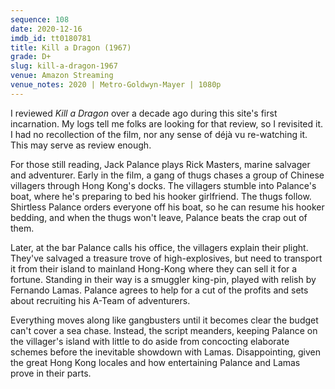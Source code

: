 ```yaml
---
sequence: 108
date: 2020-12-16
imdb_id: tt0180781
title: Kill a Dragon (1967)
grade: D+
slug: kill-a-dragon-1967
venue: Amazon Streaming
venue_notes: 2020 | Metro-Goldwyn-Mayer | 1080p
---
```


I reviewed _Kill a Dragon_ over a decade ago during this site's first incarnation. My logs tell me folks are looking for that review, so I revisited it. I had no recollection of the film, nor any sense of déjà vu re-watching it. This may serve as review enough.

<!-- end -->

For those still reading, Jack Palance plays Rick Masters, marine salvager and adventurer. Early in the film, a gang of thugs chases a group of Chinese villagers through Hong Kong's docks. The villagers stumble into Palance's boat, where he's preparing to bed his hooker girlfriend. The thugs follow. Shirtless Palance orders everyone off his boat, so he can resume his hooker bedding, and when the thugs won't leave, Palance beats the crap out of them.

Later, at the bar Palance calls his office, the villagers explain their plight. They've salvaged a treasure trove of high-explosives, but need to transport it from their island to mainland Hong-Kong where they can sell it for a fortune. Standing in their way is a smuggler king-pin, played with relish by Fernando Lamas. Palance agrees to help for a cut of the profits and sets about recruiting his A-Team of adventurers.

Everything moves along like gangbusters until it becomes clear the budget can't cover a sea chase. Instead, the script meanders, keeping Palance on the villager's island with little to do aside from concocting elaborate schemes before the inevitable showdown with Lamas. Disappointing, given the great Hong Kong locales and how entertaining Palance and Lamas prove in their parts.
